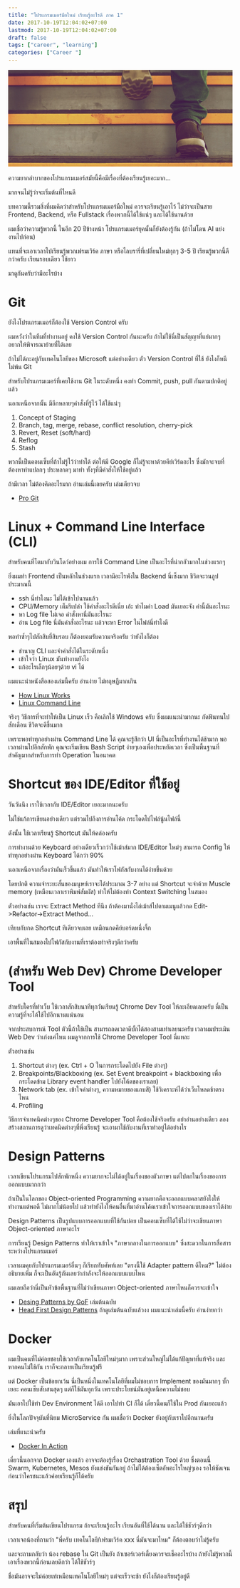 ```yaml
---
title: "โปรแกรมเมอร์มือใหม่ เรียนรู้อะไรดี ภาค 1"
date: 2017-10-19T12:04:02+07:00
lastmod: 2017-10-19T12:04:02+07:00
draft: false
tags: ["career", "learning"]
categories: ["Career "]
---
```


![Photo by Jake Hills, from Unsplash.com](/img/covers/career-01.jpg)

ความยากลำบากของโปรแกรมเมอร์สมัยนี้คือมีเรื่องที่ต้องเรียนรู้เยอะมาก...

มากจนไม่รู้ว่าจะเริ่มต้นที่ไหนดี

บทความนี้รวมสิ่งที่ผมคิดว่าสำหรับโปรแกรมเมอร์มือใหม่ ควรจะเรียนรู้เอาไว้ ไม่ว่าจะเป็นสาย Frontend, Backend, หรือ Fullstack เรื่องพวกนี้ได้ใช้แน่ๆ และได้ใช้นานด้วย

ผมเชื่อว่าความรู้พวกนี้ ในอีก 20 ปีข้างหน้า โปรแกรมเมอร์ยุคนั้นก็ยังต้องรู้กัน (ถ้าไม่โดน AI แย่งงานไปก่อน)

แทนที่จะเอาเวลาไปเรียนรู้พวกเฟรมเวิร์ค ภาษา หรือไลบรารี่ที่เปลี่ยนใหม่ทุกๆ 3-5 ปี  เรียนรู้พวกนี้ดีกว่าครับ เรียนรอบเดียว ใช้ยาว

มาดูกันครับว่ามีอะไรบ้าง


<!--more-->


# Git
ยังไงโปรแกรมเมอร์ก็ต้องใช้ Version Control ครับ

ผมหวังว่าในทีมที่ทำงานอยู่ คงใช้ Version Control กันนะครับ ถ้าไม่ใช้นี่เป็นสัญญาที่แย่มากๆ อยากให้พิจารณาย้ายที่ได้เลย

ถ้าไม่ได้กะอยู่กับเทคโนโลยีของ Microsoft แต่อย่างเดียว ตัว Version Control ที่ใช้ ยังไงก็หนีไม่พ้น Git

สำหรับโปรแกรมเมอร์ที่เคยใช้งาน Git ในระดับหนึ่ง คงทำ Commit, push, pull กันตามปกติอยู่แล้ว

นอกเหนือจากนั้น มีอีกหลายๆคำสั่งที่รู้ไว้ ได้ใช้แน่ๆ

1. Concept of Staging  
1. Branch, tag, merge, rebase, conflict resolution, cherry-pick
1. Revert, Reset (soft/hard)
1. Reflog
1. Stash

พวกนี้เป็นคอนเซ็บที่ถ้าไม่รู้ไว้ว่าทำได้ ต่อให้มี Google ก็ไม่รู้จะหาด้วยคีย์เวิร์ดอะไร ซึ่งมักจะจบที่ต้องหาท่าแปลกๆ ประหลาดๆ มาทำ ทั้งๆที่มีคำสั่งให้ใช้อยู่แล้ว

ถ้ามีเวลา ไม่ต้องคิดอะไรมาก อ่านเล่มนี้เลยครับ เล่มเดียวจบ

* [Pro Git](https://git-scm.com/book/en/v2)

# Linux + Command Line Interface (CLI)
สำหรับคนที่โตมากับวินโดว์อย่างผม การใช้ Command Line เป็นอะไรที่น่ากลัวมากในช่วงแรกๆ

ยิ่งผมทำ Frontend เป็นหลักในช่วงแรก เวลามีอะไรพังใน Backend นี่เซ็งมาก ชีวิตจะวนลูปประมาณนี้

* ssh นี่ทำไงนะ ไม่ได้เข้าไปนานแล้ว
* CPU/Memory เต็มรึเปล่า ใช้คำสั่งอะไรดีเนี่ย เอ้ะ ทำไมค่า Load มันเยอะจัง ค่านี้มันอะไรนะ
* หา Log file ไม่เจอ คำสั่งหานี่มันอะไรนะ
* อ่าน Log file นี่มันคำสั่งอะไรนะ แล้วจะหา Error ในไฟล์นี่ทำไงดี

พอทำซ้ำๆไปสักสิบยี่สิบรอบ ก็ต้องยอมรับความจริงครับ ว่ายังไงก็ต้อง

* ชำนาญ CLI และจำคำสั่งได้ในระดับหนึ่ง
* เข้าใจว่า Linux มันทำงานยังไง
* แก้อะไรเล็กๆน้อยๆด้วย vi ได้

ผมแนะนำหนังสือสองเล่มนี้ครับ อ่านง่าย ไม่ทฤษฏีมากเกิน

* [How Linux Works](https://www.nostarch.com/howlinuxworks2)
* [Linux Command Line](https://www.nostarch.com/tlcl)

จริงๆ วิธีการที่จะทำให้เป็น Linux เร็ว คือเลิกใช้ Windows ครับ ซึ่งผมแนะนำมากนะ กัดฟันทนไปสักเดือน ชีวิตจะดีขึ้นมาก

เพราะพอทำทุกอย่างผ่าน Command Line ได้ คุณจะรู้สึกว่า UI นี่เป็นอะไรที่ทำงานได้ช้ามาก พอเวลาผ่านไปอีกสักพัก คุณจะเริ่มเขียน Bash Script ง่ายๆเองเพื่อประหยัดเวลา ซึ่งเป็นพื้นฐานที่สำคัญมากสำหรับการทำ Operation ในอนาคต  


# Shortcut ของ IDE/Editor ที่ใช้อยู่
วันวันนึง เราใช้เวลากับ IDE/Editor เยอะมากนะครับ

ไม่ใช่แก้การเขียนอย่างเดียว แต่รวมไปถึงการอ่านโค้ด กระโดดไปไฟล์นู้นไฟล์นี้

ดังนั้น ใช้เวลาเรียนรู้ Shortcut มันให้คล่องครับ

การทำงานด้วย Keyboard อย่างเดียวเร็วกว่าใช้เม้าส์มาก IDE/Editor ใหม่ๆ สามารถ Config ให้ทำทุกอย่างผ่าน Keyboard ได้กว่า 90%

นอกเหนือจากเรื่องว่ามันเร็วขึ้นแล้ว มันทำให้เราโฟกัสกับงานได้ง่ายขึ้นด้วย

โดยปกติ ความจำระยะสั้นของมนุษย์เราจะได้ประมาณ 3-7 อย่าง แต่ Shortcut จะจำด้วย Muscle memory (เหมือนเวลาเราพิมพ์สัมผัส) ทำให้ไม่ต้องทำ Context Switching ในสมอง

 ตัวอย่างเช่น เราจะ Extract Method ทีนึง ถ้าต้องมานั่งไล่เม้าส์ไปตามเมนูแล้วกด Edit->Refactor->Extract Method...

เทียบกับกด Shortcut ทีเดียวจบเลย  เหมือนกดคีย์บอร์ดหนึ่งจึ้ก

เอาพื้นที่ในสมองไปโฟกัสกับงานที่เราต้องทำจริงๆดีกว่าครับ

# (สำหรับ Web Dev) Chrome Developer Tool
สำหรับใครที่ทำเว็บ ใช้เวลาสักสิบนาทีทุกวันเรียนรู้ Chrome Dev Tool ให้ละเอียดเลยครับ นี่เป็นความรู้ที่จะได้ใช้ไปอีกนานแน่นอน

จากประสบการณ์ Tool ตัวนี้ถ้าใช้เป็น สามารถลดเวลาดีบั้กได้สองสามเท่าเลยนะครับ เวลาผมประเมิน Web Dev ว่าเก่งแค่ไหน ผมดูจากการใช้ Chrome Developer Tool นี่แหละ

ตัวอย่างเช่น

1. Shortcut ต่างๆ (ex. Ctrl + O ในการกระโดดไปยัง File ต่างๆ)
1. Breakpoints/Blackboxing (ex. Set Event breakpoint + blackboxing เพื่อกระโดดข้าม Library event handler ไปยังโค้ดของเราเลย)
1. Network tab (ex. เข้าใจค่าต่างๆ, ความหมายของแถบสี) ใช้วิเคราะห์ได้ว่าเว็บโหลดช้าตรงไหน
1. Profiling

วิธีการจำเทคนิคต่างๆของ Chrome Developer Tool คือต้องใช้จริงครับ อย่าอ่านอย่างเดียว ลองสร้างสถานการดูว่าเทคนิคต่างๆที่พึ่งเรียนรู้ จะเอามาใช้กับงานที่เราทำอยู่ได้อย่างไร

# Design Patterns
เวลาเขียนโปรแกรมไปสักพักหนึ่ง ความยากจะไม่ได้อยู่ในเรื่องของตัวภาษา แต่ไปตกในเรื่องของการออกแบบมากกว่า

ถ้าเป็นในโลกของ Object-oriented Programming ความยากคือจะออกแบบคลาสยังไงให้ทำงานแต่พอดี ไม่มากไม่น้อยไป แล้วทำยังไงให้คนอื่นที่มาอ่านโค้ดเราเข้าใจการออกแบบของเราได้ง่าย

Design Patterns เป็นรูปแบบการออกแบบที่ใช้กันบ่อย เป็นคอนเซ็บที่ได้ใช้ไม่ว่าจะเขียนภาษา Object-oriented ภาษาอะไร

การเรียนรู้ Design Patterns ทำให้เราเข้าใจ "ภาษากลางในการออกแบบ" ซึ่งสะดวกในการสื่อสารระหว่างโปรแกรมเมอร์

เวลาผมคุยกับโปรแกรมเมอร์อื่นๆ ก็เรียกทับศัพท์เลย  "ตรงนี้ใช้ Adapter pattern ดีไหม?" ไม่ต้องอธิบายเพิ่ม ก็จะเป็นอันรู้กันเลยว่ากำลังจะให้ออกแบบแบบไหน

ผมเลยถือว่านี่เป็นหัวข้อพื้นฐานที่ไม่ว่าเขียนภาษา Object-oriented ภาษาไหนก็ควรจะเข้าใจ

* [Desing Patterns by GoF](https://www.amazon.com/Design-Patterns-Object-Oriented-Addison-Wesley-Professional-ebook/dp/B000SEIBB8) เล่มต้นฉบับ
* [Head First Design Patterns](http://shop.oreilly.com/product/9780596007126.do) ถ้าดูเล่มต้นฉบับแล้วงง ผมแนะนำเล่มนี้ครับ อ่านง่ายกว่า


# Docker
ผมเป็นคนที่ไม่ค่อยชอบใช้เวลากับเทคโนโลยีใหม่ๆมาก เพราะส่วนใหญ่ไม่ได้แก้ปัญหาที่แท้จริง และหากคนไม่ใช้กัน เราก็จะกลายเป็นเรียนรู้ฟรี

แต่ Docker เป็นข้อยกเว้น นี่เป็นหนึ่งในเทคโนโลยีที่ผมไม่ชอบการ Implement ของมันมากๆ บั้กเยอะ คอนเซ็บสับสนสุดๆ แต่ก็ใช้มันทุกวัน เพราะประโยชน์มันอยู่เหนือความไม่ชอบ

มันเอาไปใช้ทำ Dev Environment ได้ดี เอาไปทำ CI ก็ได้ เดี๋ยวนี้คนก็ใช้ใน Prod กันเยอะแล้ว  

ยิ่งในโลกปัจจุบันที่นิยม MicroService กัน  ผมเชื่อว่า Docker ยังอยู่กับเราไปอีกนานครับ

เล่มที่แนะนำครับ

* [Docker In Action](https://www.manning.com/books/docker-in-action)

เดี๋ยวนี้นอกจาก Docker เองแล้ว อาจจะต้องรู้เรื่อง Orchastration Tool ด้วย ซึ่งตอนนี้ Swarm, Kubernetes, Mesos ยังแข่งขันกันอยู่ ถ้าไม่ได้ต้องเซ็ตอัพอะไรใหญ่ๆเอง รอให้ชัดเจนก่อนว่าใครชนะแล้วค่อยเรียนรู้ก็ได้ครับ

# สรุป
สำหรับคนที่เริ่มต้นเขียนโปรแกรม ถ้าจะเรียนรู้อะไร เรียนอันที่ใช้ได้นาน และได้ใช้ชัวร์ๆดีกว่า

เวลาเจอน้องที่ถามว่า "พี่ครับ เทคโนโลยี/เฟรมเวิร์ค xxx นี่มันจะมาไหม"  ก็ต้องตอบว่าไม่รู้ครับ  

และจะถามกลับว่า น้อง rebase ใน Git เป็นยัง  ถ้าเซอร์เวอร์เดี้ยงควรจะเช็คอะไรบ้าง ถ้ายังไม่รู้พวกนี้ เอาเรื่องพวกนี้ก่อนเลยดีกว่า ได้ใช้ชัวร์ๆ

ชื่อมันอาจจะไม่ค่อยเท่เหมือนเทคโนโลยีใหม่ๆ แต่จะเร็วจะช้า ยังไงก็ต้องเรียนรู้อยู่ดี
